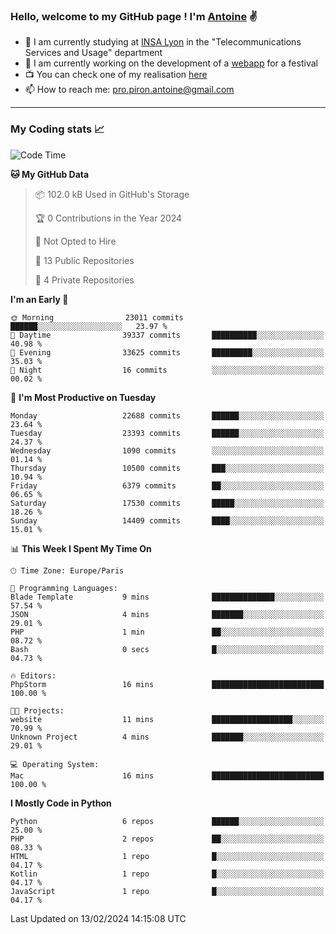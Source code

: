 ### Hello, welcome to my GitHub page ! I'm [Antoine](https://github.com/AntoinePiron) ✌️

- 🌱 I am currently studying at [INSA Lyon](https://www.insa-lyon.fr) in the "Telecommunications Services and Usage" department
- 🔭 I am currently working on the development of a [webapp](https://github.com/24HeuresINSA/Overbookd) for a festival
- 📺 You can check one of my realisation [here](https://astustc.fr)
- 📫 How to reach me: [pro.piron.antoine@gmail.com](mailto:pro.piron.antoine@gmail.com)

---

### My Coding stats 📈
<!--START_SECTION:waka-->
![Code Time](http://img.shields.io/badge/Code%20Time-204%20hrs%2032%20mins-blue)

**🐱 My GitHub Data** 

> 📦 102.0 kB Used in GitHub's Storage 
 > 
> 🏆 0 Contributions in the Year 2024
 > 
> 🚫 Not Opted to Hire
 > 
> 📜 13 Public Repositories 
 > 
> 🔑 4 Private Repositories 
 > 
**I'm an Early 🐤** 

```text
🌞 Morning                23011 commits       ██████░░░░░░░░░░░░░░░░░░░   23.97 % 
🌆 Daytime                39337 commits       ██████████░░░░░░░░░░░░░░░   40.98 % 
🌃 Evening                33625 commits       █████████░░░░░░░░░░░░░░░░   35.03 % 
🌙 Night                  16 commits          ░░░░░░░░░░░░░░░░░░░░░░░░░   00.02 % 
```
📅 **I'm Most Productive on Tuesday** 

```text
Monday                   22688 commits       ██████░░░░░░░░░░░░░░░░░░░   23.64 % 
Tuesday                  23393 commits       ██████░░░░░░░░░░░░░░░░░░░   24.37 % 
Wednesday                1090 commits        ░░░░░░░░░░░░░░░░░░░░░░░░░   01.14 % 
Thursday                 10500 commits       ███░░░░░░░░░░░░░░░░░░░░░░   10.94 % 
Friday                   6379 commits        ██░░░░░░░░░░░░░░░░░░░░░░░   06.65 % 
Saturday                 17530 commits       █████░░░░░░░░░░░░░░░░░░░░   18.26 % 
Sunday                   14409 commits       ████░░░░░░░░░░░░░░░░░░░░░   15.01 % 
```


📊 **This Week I Spent My Time On** 

```text
🕑︎ Time Zone: Europe/Paris

💬 Programming Languages: 
Blade Template           9 mins              ██████████████░░░░░░░░░░░   57.54 % 
JSON                     4 mins              ███████░░░░░░░░░░░░░░░░░░   29.01 % 
PHP                      1 min               ██░░░░░░░░░░░░░░░░░░░░░░░   08.72 % 
Bash                     0 secs              █░░░░░░░░░░░░░░░░░░░░░░░░   04.73 % 

🔥 Editors: 
PhpStorm                 16 mins             █████████████████████████   100.00 % 

🐱‍💻 Projects: 
website                  11 mins             ██████████████████░░░░░░░   70.99 % 
Unknown Project          4 mins              ███████░░░░░░░░░░░░░░░░░░   29.01 % 

💻 Operating System: 
Mac                      16 mins             █████████████████████████   100.00 % 
```

**I Mostly Code in Python** 

```text
Python                   6 repos             ██████░░░░░░░░░░░░░░░░░░░   25.00 % 
PHP                      2 repos             ██░░░░░░░░░░░░░░░░░░░░░░░   08.33 % 
HTML                     1 repo              █░░░░░░░░░░░░░░░░░░░░░░░░   04.17 % 
Kotlin                   1 repo              █░░░░░░░░░░░░░░░░░░░░░░░░   04.17 % 
JavaScript               1 repo              █░░░░░░░░░░░░░░░░░░░░░░░░   04.17 % 
```




 Last Updated on 13/02/2024 14:15:08 UTC
<!--END_SECTION:waka-->
